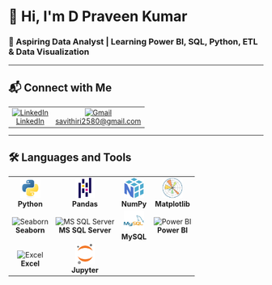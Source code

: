 # 👋 Hi, I'm D Praveen Kumar  
### 🎯 Aspiring Data Analyst | Learning Power BI, SQL, Python, ETL & Data Visualization

---

## 📬 Connect with Me

<table>
  <tr>
    <td align="center">
      <a href="https://www.linkedin.com/in/praveen-kumar-869844200" target="_blank">
        <img src="https://img.icons8.com/color/40/000000/linkedin.png" alt="LinkedIn" width="40" height="40"/><br/>
        LinkedIn
      </a>
    </td>
    <td align="center">
      <a href="mailto:savithiri2580@gmail.com" target="_blank">
        <img src="https://img.icons8.com/color/40/gmail-new.png" alt="Gmail" width="40" height="40"/><br/>
        savithiri2580@gmail.com
      </a>
    </td>
  </tr>
</table>

---

## 🛠️ Languages and Tools

<table>
  <tr align="center">
    <td>
      <img src="https://raw.githubusercontent.com/devicons/devicon/master/icons/python/python-original.svg" alt="Python" width="40" height="40"/><br/>
      <b>Python</b>
    </td>
    <td>
      <img src="https://raw.githubusercontent.com/devicons/devicon/master/icons/pandas/pandas-original.svg" alt="Pandas" width="40" height="40"/><br/>
      <b>Pandas</b>
    </td>
    <td>
      <img src="https://raw.githubusercontent.com/devicons/devicon/master/icons/numpy/numpy-original.svg" alt="NumPy" width="40" height="40"/><br/>
      <b>NumPy</b>
    </td>
    <td>
      <img src="https://raw.githubusercontent.com/devicons/devicon/master/icons/matplotlib/matplotlib-original.svg" alt="Matplotlib" width="40" height="40"/><br/>
      <b>Matplotlib</b>
    </td>
  </tr>
  <tr align="center">
    <td>
      <img src="https://raw.githubusercontent.com/mwaskom/seaborn-data/master/seaborn-logo.png" alt="Seaborn" width="60" height="40"/><br/>
      <b>Seaborn</b>
    </td>
    <td>
      <img src="https://www.svgrepo.com/show/303229/microsoft-sql-server-logo.svg" alt="MS SQL Server" width="40" height="40"/><br/>
      <b>MS SQL Server</b>
    </td>
    <td>
      <img src="https://raw.githubusercontent.com/devicons/devicon/master/icons/mysql/mysql-original-wordmark.svg" alt="MySQL" width="40" height="40"/><br/>
      <b>MySQL</b>
    </td>
    <td>
      <img src="https://img.icons8.com/color/40/power-bi.png" alt="Power BI" width="40" height="40"/><br/>
      <b>Power BI</b>
    </td>
  </tr>
  <tr align="center">
    <td>
      <img src="https://img.icons8.com/color/40/microsoft-excel-2019--v1.png" alt="Excel" width="40" height="40"/><br/>
      <b>Excel</b>
    </td>
    <td>
      <img src="https://raw.githubusercontent.com/devicons/devicon/master/icons/jupyter/jupyter-original.svg" alt="Jupyter" width="40" height="40"/><br/>
      <b>Jupyter</b>
    </td>
    <td></td>
    <td></td>
  </tr>
</table>
